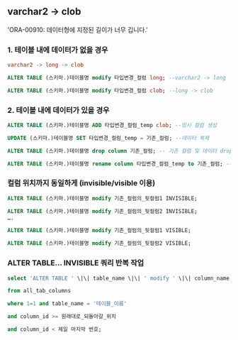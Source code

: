 varchar2 -> clob
---
'ORA-00910: 데이터형에 지정된 길이가 너무 깁니다.'


### 1. 테이블 내에 데이터가 없을 경우
```sql
varchar2 -> long -> clob

ALTER TABLE (스키마.)테이블명 modify 타입변경_컬럼 long; --varchar2 -> long

ALTER TABLE (스키마.)테이블명 modify 타입변경_컬럼 clob; --long -> clob
```


### 2. 테이블 내에 데이터가 있을 경우
```sql
ALTER TABLE (스키마.)테이블명 ADD 타입변경_컬럼_temp clob; --임시 컬럼 생성

UPDATE (스키마.)테이블명 SET 타입변경_컬럼_temp = 기존_컬럼; --데이터 복제

ALTER TABLE (스키마.)테이블명 drop column 기존_컬럼; -- 기존 컬럼 및 데이터 drop

ALTER TABLE (스키마.)테이블명 rename column 타입변경_컬럼_temp to 기존_컬럼; --기존 컬럼 명으로 대체
```


### 컬럼 위치까지 동일하게 (invisible/visible 이용)
```sql
ALTER TABLE (스키마.)테이블명 modify 기존_컬럼의_뒷컬럼1 INVISIBLE;

ALTER TABLE (스키마.)테이블명 modify 기존_컬럼의_뒷컬럼2 INVISIBLE;
….

ALTER TABLE (스키마.)테이블명 modify 기존_컬럼의_뒷컬럼1 VISIBLE;

ALTER TABLE (스키마.)테이블명 modify 기존_컬럼의_뒷컬럼2 VISIBLE;
```


### ALTER TABLE… INVISIBLE 쿼리 반복 작업
```sql
select 'ALTER TABLE ' \|\| table_name \|\| ' modify ' \|\| column_name \|\| ' INVISIBLE;' 

from all_tab_columns

where 1=1 and table_name = '테이블_이름'

and column_id >= 원래대로_되돌아갈_위치

and column_id < 제일 마지막 번호;
```


